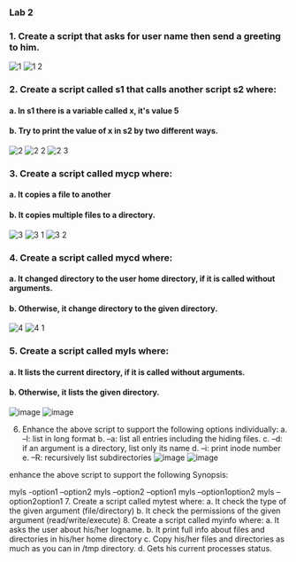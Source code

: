 ### Lab 2

### 1. Create a script that asks for user name then send a greeting to him.
![1](https://github.com/menna-abdallah/Linux-Bash/assets/139376864/52814562-1c26-43ba-82c9-35fd77f83671)
![1 2](https://github.com/menna-abdallah/Linux-Bash/assets/139376864/3a2f11f1-1023-46d3-b604-601f2de8d6fe)

### 2. Create a script called s1 that calls another script s2 where:
#### a. In s1 there is a variable called x, it's value 5
#### b. Try to print the value of x in s2 by two different ways.

![2](https://github.com/menna-abdallah/Linux-Bash/assets/139376864/e930e3d3-d7f7-4cf4-889a-8f5ad2fa9ebd)
![2 2](https://github.com/menna-abdallah/Linux-Bash/assets/139376864/1b6b3180-e3de-45ab-bfca-78b4fe1c0147)
![2 3](https://github.com/menna-abdallah/Linux-Bash/assets/139376864/1832e2e6-c170-4fe6-86b4-daa354579332)

### 3. Create a script called mycp where:
#### a. It copies a file to another
#### b. It copies multiple files to a directory.
![3](https://github.com/menna-abdallah/Linux-Bash/assets/139376864/196f3149-3859-409a-bf77-9b95e1ded7e5)
![3 1](https://github.com/menna-abdallah/Linux-Bash/assets/139376864/3f5f117d-c94f-4175-8398-c49ee9e033ac)
![3 2](https://github.com/menna-abdallah/Linux-Bash/assets/139376864/2f74067a-5fc0-40eb-801f-c06cb82ca558)

### 4. Create a script called mycd where:
#### a. It changed directory to the user home directory, if it is called without arguments.
#### b. Otherwise, it change directory to the given directory.
![4](https://github.com/menna-abdallah/Linux-Bash/assets/139376864/ea3c8a0b-6d7e-4c46-b4dd-388d5891492c)
![4 1](https://github.com/menna-abdallah/Linux-Bash/assets/139376864/4e084789-002c-42dd-9da1-93271d8719ff)

### 5. Create a script called myls where:
#### a. It lists the current directory, if it is called without arguments.
#### b. Otherwise, it lists the given directory.
![image](https://github.com/menna-abdallah/Linux-Bash/assets/139376864/08548aa9-9b02-49df-86b7-1e49a9dab5d3)
![image](https://github.com/menna-abdallah/Linux-Bash/assets/139376864/7c95ad19-7d48-41ad-8599-c96ecffe8e02)

6. Enhance the above script to support the following options individually:
a. –l: list in long format
b. –a: list all entries including the hiding files.
c. –d: if an argument is a directory, list only its name
d. –i: print inode number
e. –R: recursively list subdirectories
![image](https://github.com/menna-abdallah/Linux-Bash/assets/139376864/302c0043-9e2d-4f54-ae91-0983c0985dae)
![image](https://github.com/menna-abdallah/Linux-Bash/assets/139376864/7f65eb70-579c-4015-b060-42350e001d9b)

enhance the above script to support the following Synopsis:

myls -option1 –option2
myls –option2 –option1
myls –option1option2
myls –option2option1
7. Create a script called mytest where:
a. It check the type of the given argument (file/directory)
b. It check the permissions of the given argument (read/write/execute)
8. Create a script called myinfo where:
a. It asks the user about his/her logname.
b. It print full info about files and directories in his/her home directory
c. Copy his/her files and directories as much as you can in /tmp directory.
d. Gets his current processes status.
